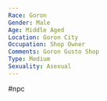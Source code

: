 ```yaml
---
Race: Goron
Gender: Male
Age: Middle Aged
Location: Goron City
Occupation: Shop Owner
Comments: Goron Gusto Shop
Type: Medium
Sexuality: Asexual
---
```

 #npc 

